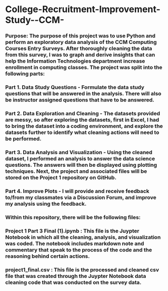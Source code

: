 # College-Recruitment-Improvement-Study--CCM-

### Purpose: The purpose of this project was to use Python and perform an exploratory data analysis of the CCM Computing Courses Entry Surveys. After thoroughly cleaning the data from this survey, I was to graph and derive insights that can help the Information Technologies department increase enrollment in computing classes. The project was split into the following parts:

### Part 1.  Data Study Questions - Formulate the data study questions that will be answered in the analysis.  There will also be instructor assigned questions that have to be answered.
### Part 2.  Data Exploration and Cleaning - The datasets provided are messy, so after exploring the datasets, first in Excel, I had to bring the dataset into a coding environment, and explore the datasets further to identify what cleaning actions will need to be performed.
### Part 3.  Data Analysis and Visualization - Using the cleaned dataset, I performed an analysis to answer the data science questions.  The answers will then be displayed using plotting techniques.  Next, the project and associated files will be stored on the Project 1 repository on GitHub.
### Part 4.  Improve Plots - I will provide and receive feedback to/from my classmates via a Discussion Forum, and improve my analysis using the feedback. 

### Within this repository, there will be the following files: 

### Project 1 Part 3 Final (1).ipynb : This file is the Juypter Notebook in which all the cleaning, analysis, and visualization was coded. The notebook includes markdown note and commentary that speak to the process of the code and the reasoning behind certain actions. 

### project1_final.csv : This file is the processed and cleaned csv file that was created through the Juypter Notebook data cleaning code that was conducted on the survey data.
